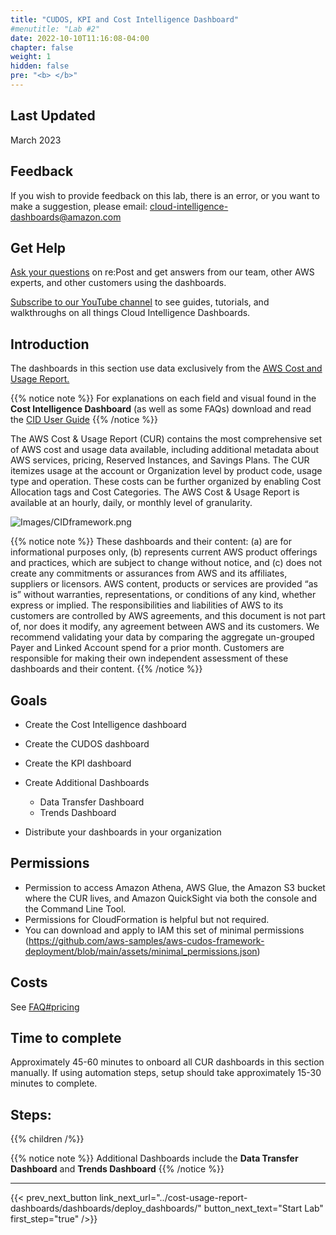 ```yaml
---
title: "CUDOS, KPI and Cost Intelligence Dashboard"
#menutitle: "Lab #2"
date: 2022-10-10T11:16:08-04:00
chapter: false
weight: 1
hidden: false
pre: "<b> </b>"
---
```

## Last Updated

March 2023


## Feedback

If you wish to provide feedback on this lab, there is an error, or you want to make a suggestion, please email: cloud-intelligence-dashboards@amazon.com

## Get Help
[Ask your questions](https://repost.aws/tags/TANKNkVH-tSUa2jYNx4F159g/cloud-intelligence-dashboards) on re:Post and get answers from our team, other AWS experts, and other customers using the dashboards. 

[Subscribe to our YouTube channel](https://www.youtube.com/channel/UCl0O3ASMCwA_gw0QIKzoU3Q/) to see guides, tutorials, and walkthroughs on all things Cloud Intelligence Dashboards. 

## Introduction

The dashboards in this section use data exclusively from the [AWS Cost and Usage Report.](https://aws.amazon.com/aws-cost-management/aws-cost-and-usage-reporting/) 

{{% notice note %}}
For explanations on each field and visual found in the **Cost Intelligence Dashboard** (as well as some FAQs) download and read the [CID User Guide](/Cost/200_Enterprise_Dashboards/Cost_Intelligence_Dashboard_ReadMe.pdf)
{{% /notice %}}

The AWS Cost & Usage Report (CUR) contains the most comprehensive set of AWS cost and usage data available, including additional metadata about AWS services, pricing, Reserved Instances, and Savings Plans. The CUR itemizes usage at the account or Organization level by product code, usage type and operation. These costs can be further organized by enabling Cost Allocation tags and Cost Categories. The AWS Cost & Usage Report is available at an hourly, daily, or monthly level of granularity.

![Images/CIDframework.png](/Cost/200_Cloud_Intelligence/Images/CIDframework.png?classes=lab_picture_small)

{{% notice note %}}
 These dashboards and their content: (a) are for informational purposes only, (b) represents current AWS product offerings and practices, which are subject to change without notice, and (c) does not create any commitments or assurances from AWS and its affiliates, suppliers or licensors. AWS content, products or services are provided “as is” without warranties, representations, or conditions of any kind, whether express or implied. The responsibilities and liabilities of AWS to its customers are controlled by AWS agreements, and this document is not part of, nor does it modify, any agreement between AWS and its customers. We recommend validating your data by comparing the aggregate un-grouped Payer and Linked Account spend for a prior month. Customers are responsible for making their own independent assessment of these dashboards and their content.
{{% /notice %}} 

## Goals

- Create the Cost Intelligence dashboard
- Create the CUDOS dashboard
- Create the KPI dashboard
- Create Additional Dashboards
	- Data Transfer Dashboard
	- Trends Dashboard 

- Distribute your dashboards in your organization


## Permissions

- Permission to access Amazon Athena, AWS Glue, the Amazon S3 bucket where the CUR lives, and Amazon QuickSight via both the console and the Command Line Tool.
- Permissions for CloudFormation is helpful but not required.
- You can download and apply to IAM this set of minimal permissions (https://github.com/aws-samples/aws-cudos-framework-deployment/blob/main/assets/minimal_permissions.json)


## Costs

See [FAQ#pricing](/Cost/200_labs/200_cloud_intelligence/faq/#pricing)

## Time to complete

Approximately 45-60 minutes to onboard all CUR dashboards in this section manually. If using automation steps, setup should take approximately 15-30 minutes to complete.

## Steps:

{{% children  /%}}

{{% notice note %}}
Additional Dashboards include the **Data Transfer Dashboard** and **Trends Dashboard**
{{% /notice %}} 

---

{{< prev_next_button link_next_url="../cost-usage-report-dashboards/dashboards/deploy_dashboards/" button_next_text="Start Lab" first_step="true" />}}
